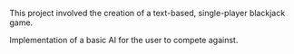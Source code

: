 This project involved the creation of a text-based, single-player blackjack game.

Implementation of a basic AI for the user to compete against.
